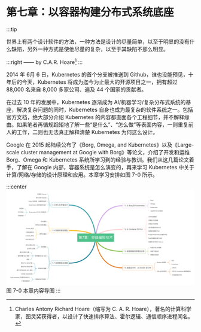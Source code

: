 # 第七章：以容器构建分布式系统底座

:::tip <a/>

世界上有两个设计软件的方法，一种方法是设计的尽量简单，以至于明显的没有什么缺陷，另外一种方式是使他尽量的复杂，以至于其缺陷不那么明显。

:::right
—— by C.A.R. Hoare[^1]
:::

2014 年 6月 6 日，Kubernetes 的首个分支被推送到 Github，谁也没能预见，十年后的今天，Kubernetes 将成为迄今为止最大的开源项目之一，拥有超过 88,000 名来自 8,000 多家公司、遍及 44 个国家的贡献者。

在过去 10 年的发展中，Kubernetes 逐渐成为 AI/机器学习/复杂分布式系统的基座，解决复杂问题的同时，Kubernetes 自身也成为最复杂的软件系统之一。包括官方文档，绝大部分介绍 Kubernetes 的内容都直面各个工程细节，并不解释缘由。如果笔者再循规蹈矩地了解一些“是什么”、“怎么做”等表面内容，一则重复前人的工作，二则也无法真正解释清楚 Kubernetes 为何这么设计。

Google 在 2015 起陆续公布了《Borg, Omega, and Kubernetes》以及《Large-scale cluster management at Google with Borg》等论文，介绍了开发和运维 Borg、Omega 和 Kubernetes 系统所学习到的经验与教训。我们从这几篇论文着手，了解在 Google 内部，容器系统是怎么演变的，再来学习 Kubernetes 中关于计算/网络/存储的设计原理和应用。本章学习安排如图 7-0 所示。

:::center
  ![](../assets/container-summary.png)<br/>
  图 7-0 本章内容导图
:::

[^1]: Charles Antony Richard Hoare（缩写为 C. A. R. Hoare），著名的计算科学家，图灵奖获得者，以设计了快速排序算法、霍尔逻辑、通信顺序进程闻名。